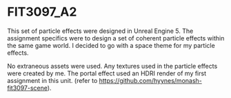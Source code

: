 # FIT3097_A2
This set of particle effects were designed in Unreal Engine 5. The assignment specifics were to design a set of coherent particle effects within the same game world. I decided to go with a space theme for my particle effects.

No extraneous assets were used. Any textures used in the particle effects were created by me. The portal effect used an HDRI render of my first assignment in this unit. (refer to https://github.com/hyynes/monash-fit3097-scene).
